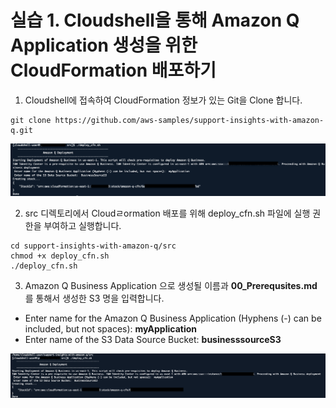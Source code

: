 # 실습 1. Cloudshell을 통해 Amazon Q Application 생성을 위한 CloudFormation 배포하기

1. Cloudshell에 접속하여 CloudFormation 정보가 있는 Git을 Clone 합니다.
~~~
git clone https://github.com/aws-samples/support-insights-with-amazon-q.git
~~~
<img src="images/12_Run_CF_Stack_Script.png">


2. src 디렉토리에서 Cloudㄹormation 배포를 위해 deploy_cfn.sh 파일에 실행 권한을 부여하고 실행합니다.
~~~
cd support-insights-with-amazon-q/src
chmod +x deploy_cfn.sh
./deploy_cfn.sh
~~~

3. Amazon Q Business Application 으로 생성될 이름과 **00_Prerequsites.md** 를 통해서 생성한 S3 명을 입력합니다.
- Enter name for the Amazon Q Business Application (Hyphens (-) can be included, but not spaces):  **myApplication**
- Enter name of the S3 Data Source Bucket:  **businesssourceS3**
<img src="images/13_CreateApplication.png">
